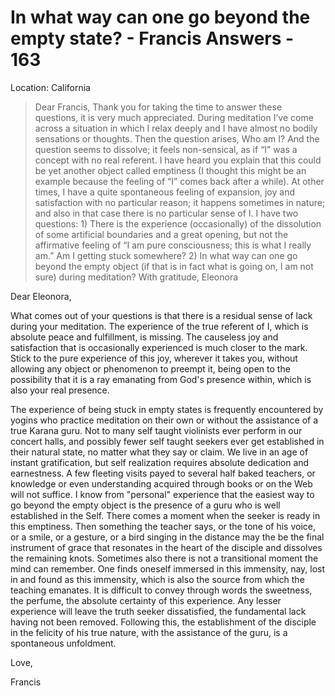 # In what way can one go beyond the empty state? - Francis Answers - 163

Location: California


>Dear Francis, Thank you for taking the time to answer these questions, it is very much appreciated. During meditation I’ve come across a situation in which I relax deeply and I have almost no bodily sensations or thoughts. Then the question arises, Who am I? And the question seems to dissolve; it feels non-sensical, as if “I” was a concept with no real referent. I have heard you explain that this could be yet another object called emptiness (I thought this might be an example because the feeling of “I” comes back after a while). At other times, I have a quite spontaneous feeling of expansion, joy and satisfaction with no particular reason; it happens sometimes in nature; and also in that case there is no particular sense of I. I have two questions: 1) There is the experience (occasionally) of the dissolution of some artificial boundaries and a great opening, but not the affirmative feeling of “I am pure consciousness; this is what I really am.” Am I getting stuck somewhere? 2) In what way can one go beyond the empty object (if that is in fact what is going on, I am not sure) during meditation? With gratitude, Eleonora

Dear Eleonora,

What comes out of your questions is that there is a residual sense of lack during your meditation. The experience of the true referent of I, which is absolute peace and fulfillment, is missing. The causeless joy and satisfaction that is occasionally experienced is much closer to the mark. Stick to the pure experience of this joy, wherever it takes you, without allowing any object or phenomenon to preempt it, being open to the possibility that it is a ray emanating from God's presence within, which is also your real presence.

The experience of being stuck in empty states is frequently encountered by yogins who practice meditation on their own or without the assistance of a true Karana guru. Not to many self taught violinists ever perform in our concert halls, and possibly fewer self taught seekers ever get established in their natural state, no matter what they say or claim. We live in an age of instant gratification, but self realization requires absolute dedication and earnestness. A few fleeting visits payed to several half baked teachers, or knowledge or even understanding acquired through books or on the Web will not suffice. I know from "personal" experience that the easiest way to go beyond the empty object is the presence of a guru who is well established in the Self. There comes a moment when the seeker is ready in this emptiness. Then something the teacher says, or the tone of his voice, or a smile, or a gesture, or a bird singing in the distance may the be the final instrument of grace that resonates in the heart of the disciple and dissolves the remaining knots. Sometimes also there is not a transitional moment the mind can remember. One finds oneself immersed in this immensity, nay, lost in and found as this immensity, which is also the source from which the teaching emanates. It is difficult to convey through words the sweetness, the perfume, the absolute certainty of this experience. Any lesser experience will leave the truth seeker dissatisfied, the fundamental lack having not been removed. Following this, the establishment of the disciple in the felicity of his true nature, with the assistance of the guru, is a spontaneous unfoldment.

Love,

Francis

